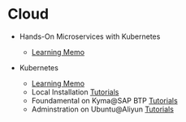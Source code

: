 # Cloud

* Hands-On Microservices with Kubernetes
    - [Learning Memo](./cloud/MicroservicesKubernetes.md)


* Kubernetes
    - [Learning Memo](./cloud/KubernetesFoundationMemo.md)
    - Local Installation [Tutorials](./cloud/Kubernetes-Deployment.md)
    - Foundamental on Kyma@SAP BTP [Tutorials](./cloud/KubernetesTutorials-BTP-trail.md)
    - Adminstration on Ubuntu@Aliyun [Tutorials](./cloud/KubernetesTutorials-Aliyun-Ubuntu.md)

